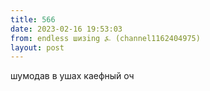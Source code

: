 ```yaml
---
title: 566
date: 2023-02-16 19:53:03
from: endless шизing ⍼ (channel1162404975)
layout: post
---
```


шумодав в ушах каефный оч
